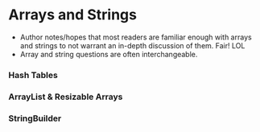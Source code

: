 # Arrays and Strings

* Author notes/hopes that most readers are familiar enough with arrays and strings to not warrant an in-depth discussion of them. Fair! LOL
* Array and string questions are often interchangeable.

### Hash Tables



### ArrayList & Resizable Arrays



### StringBuilder